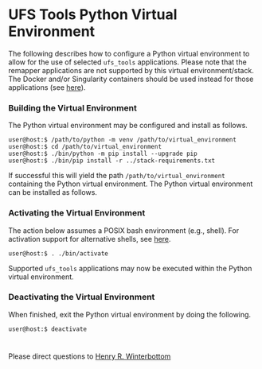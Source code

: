 # UFS Tools Python Virtual Environment

The following describes how to configure a Python virtual environment
to allow for the use of selected `ufs_tools` applications. Please note
that the remapper applications are not supported by this virtual
environment/stack. The Docker and/or Singularity containers should be
used instead for those applications (see [here](../Docker)).

### Building the Virtual Environment

The Python virtual environment may be configured and install as
follows.

~~~
user@host:$ /path/to/python -m venv /path/to/virtual_environment
user@host:$ cd /path/to/virtual_environment
user@host:$ ./bin/python -m pip install --upgrade pip
user@host:$ ./bin/pip install -r ../stack-requirements.txt
~~~

If successful this will yield the path `/path/to/virtual_environment`
containing the Python virtual environment. The Python virtual
environment can be installed as follows.

### Activating the Virtual Environment

The action below assumes a POSIX bash environment (e.g., shell). For
activation support for alternative shells, see
[here](https://tinyurl.com/activate-venv). 

~~~
user@host:$ . ./bin/activate
~~~

Supported `ufs_tools` applications may now be executed within the
Python virtual environment.

### Deactivating the Virtual Environment

When finished, exit the Python virtual environment by doing the
following.

~~~
user@host:$ deactivate
~~~

#

Please direct questions to [Henry
R. Winterbottom](mailto:henry.winterbottom@noaa.gov?subject=[UFS-Tools)